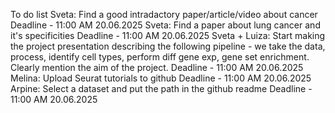 To do list
Sveta: Find a good intradactory paper/article/video about cancer
Deadline -  11:00 AM 20.06.2025
Sveta: Find a paper about lung cancer and it's specificities 
Deadline -  11:00 AM 20.06.2025
Sveta + Luiza: Start making the project presentation describing the following pipeline - we take the data, process, identify cell types, perform diff gene exp, gene set enrichment. Clearly mention the aim of the project. 
Deadline -  11:00 AM 20.06.2025
Melina: Upload Seurat tutorials to github
Deadline -  11:00 AM 20.06.2025
Arpine: Select a dataset and put the path in the github readme
Deadline -  11:00 AM 20.06.2025
